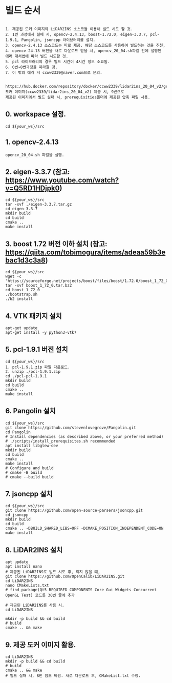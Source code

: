 # 빌드 순서
## 
    1. 제공된 도커 이미지와 LiDAR2INS 소스코들 이용해 빌드 시도 할 것.
    2. 1번 과정에서 실패 시, opencv-2.4.13, boost-1.72.0, eigen-3.3.7, pcl-1.9.1, Pangolin, jsoncpp 라이브러리를 설치.
    3. opencv-2.4.13 소스코드는 따로 제공. 해당 소스코드를 사용하여 빌드하는 것을 추천,
    4. opencv-24.13 버전을 새로 다운로드 받을 시, opencv_20_04.sh파일 안에 설명된 에러 대처법에 따라 빌드 시도할 것.
    5. pcl 라이브러리의 경우 빌드 시간이 4시간 정도 소요됨. 
    6. 0번~8번과정을 따라갈 것.
    7. 이 밖의 에러 시 ccww2339@naver.com으로 문의.

## 
    https://hub.docker.com/repository/docker/ccww2339/lidar2ins_20_04_v2/general
    도커 이미지(ccww2339/lidar2ins_20_04_v2) 제공 시, 9번으로 
    제공된 이미지에서 빌드 실패 시, prerequisities폴더에 제공된 압축 파일 사용. 
## 0. workspace 설정.
    cd ${your_ws}/src
## 1. opencv-2.4.13
    opencv_20_04.sh 파일을 실행.
## 2. eigen-3.3.7 (참고: https://www.youtube.com/watch?v=Q5RD1HDjpk0)
    cd ${your_ws}/src
    tar -xvf ./eigen-3.3.7.tar.gz
    cd eigen-3.3.7
    mkdir build
    cd build
    cmake ..
    make install
## 3. boost 1.72 버전 이하 설치 (참고: https://qiita.com/tobimogura/items/adeaa59b3ebac1d3c3a8)
    cd ${your_ws}/src
    wget -c 'https://sourceforge.net/projects/boost/files/boost/1.72.0/boost_1_72_0.tar.bz2'
    tar -xvf boost_1_72_0.tar.bz2
    cd boost_1_72_0
    ./bootstrap.sh
    ./b2 install
## 4. VTK 패키지 설치
    apt-get update
    apt-get install -y python3-vtk7
## 5. pcl-1.9.1 버전 설치
    cd ${your_ws}/src
    1. pcl-1.9.1.zip 파일 다운로드.
    2. unzip ./pcl-1.9.1.zip
    cd ./pcl-pcl-1.9.1
    mkdir build
    cd build
    cmake ..
    make install
## 6. Pangolin 설치
    cd ${your_ws}/src
    git clone https://github.com/stevenlovegrove/Pangolin.git
    cd Pangolin
    # Install dependencies (as described above, or your preferred method)
    # ./scripts/install_prerequisites.sh recommended
    apt install libglew-dev
    mkdir build
    cd build
    cmake ..
    make install
    # Configure and build
    # cmake -B build
    # cmake --build build
## 7. jsoncpp 설치
    cd ${your_ws}/src
    git clone https://github.com/open-source-parsers/jsoncpp.git
    cd jsoncpp
    mkdir build
    cd build
    cmake .. -DBUILD_SHARED_LIBS=OFF -DCMAKE_POSITION_INDEPENDENT_CODE=ON
    make install
## 8. LiDAR2INS 설치
    apt update
    apt install nano
    # 제공된 LiDAR2INS로 빌드 시도 후, 되지 않을 떄, 
    git clone https://github.com/OpenCalib/LiDAR2INS.git
    cd LiDAR2INS
    nano CMakeLists.txt
    # find_package(Qt5 REQUIRED COMPONENTS Core Gui Widgets Concurrent OpenGL Test) 코드를 30번 줄에 추가
    
    # 제공된 LiDAR2INS를 사용 시.
    cd LiDAR2INS

    mkdir -p build && cd build
    # build
    cmake .. && make
## 9. 제공 도커 이미지 활용.
    cd LiDAR2INS
    mkdir -p build && cd build
    # build
    cmake .. && make
    # 빌드 실패 시, 8번 참조 바람. 새로 다운로드 후, CMakeList.txt 수정.

